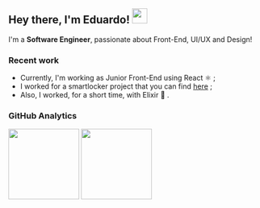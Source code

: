 ## Hey there, I'm Eduardo! <img src= "https://user-images.githubusercontent.com/26300784/170683899-22b62921-40db-4631-822b-8de922e6ae16.gif" width ="30" >



I'm a **Software Engineer**, passionate about Front-End, UI/UX and Design!

### Recent work
- Currently, I'm working as Junior Front-End using React ⚛ ;
- I worked for a smartlocker project that you can find [here](https://gitlab.com/oz_wonderland/py-locker) ;
- Also, I worked, for a short time, with Elixir 🧪 .



### GitHub Analytics

<p align="left">
  <img height="140em"  src= "https://github-readme-stats.vercel.app/api?username=Edix96&show_icons=true&theme=tokyonight">
  <img height="140em"  src= "https://github-readme-stats.vercel.app/api/top-langs/?username=Edix96&show_icons=true&theme=tokyonight&layout=compact">
</p>

<!---
Edix96/Edix96 is a ✨ special ✨ repository because its `README.md` (this file) appears on your GitHub profile.
You can click the Preview link to take a look at your changes.
--->
